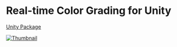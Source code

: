 # Real-time Color Grading for Unity

[Unity Package](ColorCorrection.unitypackage)

[![Thumbnail](https://i.vimeocdn.com/video/558109943_640.jpg)](https://github.com/nobnak/ColorCorrection)
